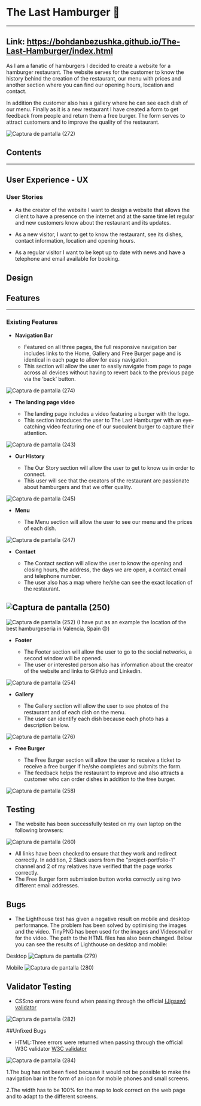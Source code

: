 # The Last Hamburger 🍔
------
Link: https://bohdanbezushka.github.io/The-Last-Hamburger/index.html
------
As I am a fanatic of hamburgers I decided to create a website for a hamburger restaurant. The website serves for the customer to know the history behind the creation of the restaurant, our menu with prices and another section where you can find our opening hours, location and contact.

In addition the customer also has a gallery where he can see each dish of our menu. Finally as it is a new restaurant I have created a form to get feedback from people and return them a free burger. The form serves to attract customers and to improve the quality of the restaurant.

![Captura de pantalla (272)](https://user-images.githubusercontent.com/94321555/192560278-355cf751-78be-442d-9a40-ce97374616ea.png)



## Contents
-------



## User Experience - UX

### User Stories
- As the creator of the website I want to design a website that allows the client to have a presence on the internet and at the same time let regular and new customers know about the restaurant and its updates.

- As a new visitor, I want to get to know the restaurant, see its dishes, contact information, location and opening hours.

- As a regular visitor I want to be kept up to date with news and have a telephone and email available for booking.

## Design

## Features
-------

### Existing Features

- __Navigation Bar__

  - Featured on all three pages, the full responsive navigation bar includes links to the Home, Gallery and Free Burger page and is identical in each page to allow for easy navigation.
  - This section will allow the user to easily navigate from page to page across all devices without having to revert back to the previous page via the ‘back’ button.

![Captura de pantalla (274)](https://user-images.githubusercontent.com/94321555/192560757-116562ea-de92-40bb-bf2a-7db1296db2ce.png)


- __The landing page video__

  - The landing page includes a video featuring a burger with the logo.
  - This section introduces the user to The Last Hamburger with an eye-catching video featuring one of our succulent burger to capture their attention.

![Captura de pantalla (243)](https://user-images.githubusercontent.com/94321555/191846433-d18fd968-2af1-4689-8c1c-4ecf6430e55e.png)

- __Our History__

  - The Our Story section will allow the user to get to know us in order to connect.
  - This user will see that the creators of the restaurant are passionate about hamburgers and that we offer quality.

![Captura de pantalla (245)](https://user-images.githubusercontent.com/94321555/191847576-62d2700a-f857-4fb9-97c2-7af6ca0e80d5.png)

- __Menu__

   - The Menu section will allow the user to see our menu and the prices of each dish.

![Captura de pantalla (247)](https://user-images.githubusercontent.com/94321555/191848235-0942eb74-f5a2-4692-b982-6e0e8961ca9b.png)

- __Contact__

  - The Contact section will allow the user to know the opening and closing hours, the address, the days we are open, a contact email and telephone number.
  - The user also has a map where he/she can see the exact location of the restaurant.

![Captura de pantalla (250)](https://user-images.githubusercontent.com/94321555/191849136-cc922a16-1c2b-4f40-9976-806c0e7d4079.png)
------
![Captura de pantalla (252)](https://user-images.githubusercontent.com/94321555/191850131-bd096433-5459-4f66-8034-ee65efbf4d59.png)
(I have put as an example the location of the best hamburgeseria in Valencia, Spain 😍)

- __Footer__

  - The Footer section will allow the user to go to the social networks, a second window will be opened.
  - The user or interested person also has information about the creator of the website and links to GitHub and Linkedin.

![Captura de pantalla (254)](https://user-images.githubusercontent.com/94321555/191851430-2373e745-fe5a-417d-a118-6b8a8e2dfa6b.png)

- __Gallery__

  - The Gallery section will allow the user to see photos of the restaurant and of each dish on the menu.
  - The user can identify each dish because each photo has a description below.

![Captura de pantalla (276)](https://user-images.githubusercontent.com/94321555/192561172-d1c5f67e-d532-4bdd-90a8-ac1ca7c51f1b.png)

- __Free Burger__

  - The Free Burger section will allow the user to receive a ticket to receive a free burger if he/she completes and submits the form.
  - The feedback helps the restaurant to improve and also attracts a customer who can order dishes in addition to the free burger.

![Captura de pantalla (258)](https://user-images.githubusercontent.com/94321555/191858325-5363a2e3-0f81-4cd1-868b-77b533a3918e.png)

## Testing

  - The website has been successfully tested on my own laptop on the following browsers:

![Captura de pantalla (260)](https://user-images.githubusercontent.com/94321555/191873118-2d6a0312-606e-4f22-89b0-7f942770d2e8.png)

  - All links have been checked to ensure that they work and redirect correctly. In addition, 2 Slack users from the "project-portfolio-1" channel and 2 of my             relatives have verified that the page works correctly.
  - The Free Burger form submission button works correctly using two different email addresses.

## Bugs

  - The Lighthouse test has given a negative result on mobile and desktop performance. The problem has been solved by optimising the images and the video. TinyPNG has been used for the images and Videosmaller for the video. The path to the HTML files has also been changed. Below you can see the results of Lighthouse on desktop and mobile:

Desktop
![Captura de pantalla (279)](https://user-images.githubusercontent.com/94321555/192563569-3260fccc-e718-41fd-94a7-605c7622a57c.png)

Mobile
![Captura de pantalla (280)](https://user-images.githubusercontent.com/94321555/192563756-da79462f-fd16-44fe-8f3b-4a43d139eae7.png)

## Validator Testing

- CSS:no errors were found when passing through the official [(Jigsaw) validator](https://jigsaw.w3.org/css-validator/validator?uri=https%3A%2F%2Fbohdanbezushka.github.io%2FThe-Last-Hamburger%2Findex.html&profile=css3svg&usermedium=all&warning=1&vextwarning=&lang=en)

![Captura de pantalla (282)](https://user-images.githubusercontent.com/94321555/192651459-c422cc6f-8220-4416-a54b-89ba4b2c1981.png)

##Unfixed Bugs

- HTML:Three errors were returned when passing through the official W3C validator [W3C validator](https://validator.w3.org/nu/?doc=https%3A%2F%2Fbohdanbezushka.github.io%2FThe-Last-Hamburger%2Findex.html)

![Captura de pantalla (284)](https://user-images.githubusercontent.com/94321555/192652735-14590295-cac4-42bf-8b13-3c2e0ec316d9.png)

1.The bug has not been fixed because it would not be possible to make the navigation bar in the form of an icon for mobile phones and small screens.

2.The width has to be 100% for the map to look correct on the web page and to adapt to the different screens.















